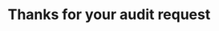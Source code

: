 ---
title: Thanks for your audit request
visible: false
background_image: contact-wallpaper.jpg
navcolor:
    -
        navbar-dark bg-dark
---